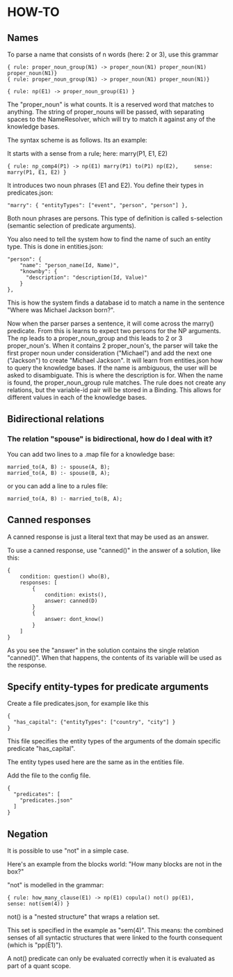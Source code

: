 # HOW-TO

## Names

To parse a name that consists of n words (here: 2 or 3), use this grammar

    { rule: proper_noun_group(N1) -> proper_noun(N1) proper_noun(N1) proper_noun(N1)}
    { rule: proper_noun_group(N1) -> proper_noun(N1) proper_noun(N1)}

    { rule: np(E1) -> proper_noun_group(E1) }

The "proper_noun" is what counts. It is a reserved word that matches to anything. The string of proper_nouns will be
passed, with separating spaces to the NameResolver, which will try to match it against any of the knowledge bases.

The syntax scheme is as follows. Its an example:

It starts with a sense from a rule; here: marry(P1, E1, E2)

    { rule: np_comp4(P1) -> np(E1) marry(P1) to(P1) np(E2),     sense: marry(P1, E1, E2) }

It introduces two noun phrases (E1 and E2). You define their types in predicates.json:

    "marry": { "entityTypes": ["event", "person", "person"] },

Both noun phrases are persons. This type of definition is called s-selection (semantic selection of predicate
arguments).

You also need to tell the system how to find the name of such an entity type. This is done in entities.json:

    "person": {
        "name": "person_name(Id, Name)",
        "knownby": {
          "description": "description(Id, Value)"
        }
    },

This is how the system finds a database id to match a name in the sentence "Where was Michael Jackson born?".

Now when the parser parses a sentence, it will come across the marry() predicate. From this is learns to expect two
persons for the NP arguments. The np leads to a proper_noun_group and this leads to 2 or 3 proper_noun's. When it
contains 2 proper_noun's, the parser will take the first proper noun under consideration ("Michael") and add the next
one ("Jackson") to create "Michael Jackson". It will learn from entities.json how to query the knowledge bases. If the
name is ambiguous, the user will be asked to disambiguate. This is where the description is for. When the name is found,
the proper_noun_group rule matches. The rule does not create any relations, but the variable-id pair will be stored in a
Binding. This allows for different values in each of the knowledge bases.

## Bidirectional relations

### The relation "spouse" is bidirectional, how do I deal with it?

You can add two lines to a .map file for a knowledge base:

    married_to(A, B) :- spouse(A, B);
    married_to(A, B) :- spouse(B, A);

or you can add a line to a rules file:

    married_to(A, B) :- married_to(B, A);

## Canned responses

A canned response is just a literal text that may be used as an answer.

To use a canned response, use "canned()" in the answer of a solution, like this:

    {
        condition: question() who(B),
        responses: [
            {
                condition: exists(),
                answer: canned(D)
            }
            {
                answer: dont_know()
            }
        ]
    }

As you see the "answer" in the solution contains the single relation "canned()". When that happens, the contents of its variable will be used as the response.

## Specify entity-types for predicate arguments

Create a file predicates.json, for example like this

    {
      "has_capital": {"entityTypes": ["country", "city"] }
    }

This file specifies the entity types of the arguments of the domain specific predicate "has_capital".

The entity types used here are the same as in the entities file.

Add the file to the config file.

    {
      "predicates": [
        "predicates.json"
      ]
    }

## Negation

It is possible to use "not" in a simple case.

Here's an example from the blocks world: "How many blocks are not in the box?"

"not" is modelled in the grammar:

    { rule: how_many_clause(E1) -> np(E1) copula() not() pp(E1),           sense: not(sem(4)) }

not() is a "nested structure" that wraps a relation set.

This set is specified in the example as "sem(4)". This means: the combined senses of all syntactic structures that were
linked to the fourth consequent (which is "pp(E1)").

A not() predicate can only be evaluated correctly when it is evaluated as part of a quant scope.